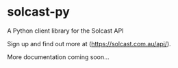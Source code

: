# solcast-py
A Python client library for the Solcast API

Sign up and find out more at (https://solcast.com.au/api/).

More documentation coming soon...
